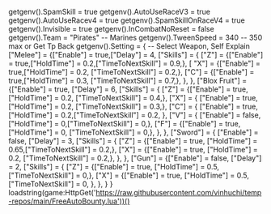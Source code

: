 getgenv().SpamSkill = true
getgenv().AutoUseRaceV3 = true
getgenv().AutoUseRacev4 = true
getgenv().SpamSkillOnRaceV4 = true
getgenv().Invisible = true
getgenv().InCombatNoReset = false
getgenv().Team = "Pirates" -- Marines
getgenv().TweenSpeed = 340 -- 350 max or Get Tp Back
 getgenv().Setting = { -- Select Weapon, Self Explain
        ["Melee"] = {["Enable"] = true,["Delay"] = 4,
          ["Skills"] = {
            ["Z"] = {["Enable"] = true,["HoldTime"] = 0.2,["TimeToNextSkill"] = 0.9,},
            [ "X"] = {["Enable"] = true,["HoldTime"] = 0.2, ["TimeToNextSkill"] = 0.2,},
            ["C"] = {["Enable"] = true,["HoldTime"] = 0.3, ["TimeToNextSkill"] = 0.7,},
            },
        },
        ["Blox Fruit"] = {["Enable"] = true, ["Delay"] = 6,
            ["Skills"] = {
                ["Z"] = {["Enable"] = true, ["HoldTime"] = 0.2, ["TimeToNextSkill"] = 0.4,},
                ["X"] = { ["Enable"] = true, ["HoldTime"] = 0.2, ["TimeToNextSkill"] = 0.3,},
                ["C"] = { ["Enable"] = true, ["HoldTime"] = 0.2,["TimeToNextSkill"] = 0.2, },
                ["V"] = { ["Enable"] = false, ["HoldTime"] = 0,["TimeToNextSkill"] = 0,},
                ["F"] = {["Enable"] = true, ["HoldTime"] = 0, ["TimeToNextSkill"] = 0,},
            },
        },
        ["Sword"] = { ["Enable"] = false, ["Delay"] = 3,
            ["Skills"] = {
                ["Z"] = {["Enable"] = true,  ["HoldTime"] = 0.65,["TimeToNextSkill"] = 0.2,},
                ["X"] = {["Enable"] = true, ["HoldTime"] = 0.2, ["TimeToNextSkill"] = 0.2,},
            },
        },
        ["Gun"] = {["Enable"] = false, ["Delay"] = 2,
            ["Skills"] = {
                ["Z"] = {["Enable"] = true, ["HoldTime"] = 0.5,["TimeToNextSkill"] = 0,},
                ["X"] = {["Enable"] = true, ["HoldTime"] = 0.5,["TimeToNextSkill"] = 0,
                },
            },
        }
    }
 loadstring(game:HttpGet('https://raw.githubusercontent.com/vinhuchi/temp-repos/main/FreeAutoBounty.lua'))()
